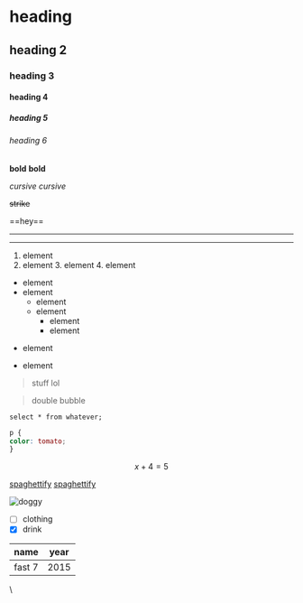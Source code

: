 <!--heading :) -->
# heading
## heading 2 
### heading 3
#### heading 4
##### heading 5
###### heading 6

<!--Bold -->
**bold**
__bold__

<!-- Cursive -->
*cursive*
_cursive_

<!-- Strikethrough -->
~~strike~~

<!-- mark -->
==hey==

<!-- horizontal rule -->
___
---


<!-- Ordered List -->
1. element 
2. element
	3. element
	4. element

<!-- Unordered -->
* element
* element
	* element
	* element
		* element
		* element

+ element 
- element 

<!--  inline quotes -->
> stuff lol

<!-- multi line quotes -->
>double
>bubble

<!-- code -->
`select * from whatever;`

```css
p {
color: tomato;
}
```

<!-- Math -->
$$
x + 4 = 5
$$

<!-- links -->
[spaghettify](https://spaghettify.com)
[spaghettify](https://spaghettify.com "mom's spaghetti")

<!--images -->
![doggy](https://markdown-here.com/img/icon256.png)

<!-- task list -->
* [ ] clothing
* [x] drink

<!-- tables -->
| name      | year    |
|-----------|---------|
|fast 7     |2015     |


<!-- escape characters-->
\

